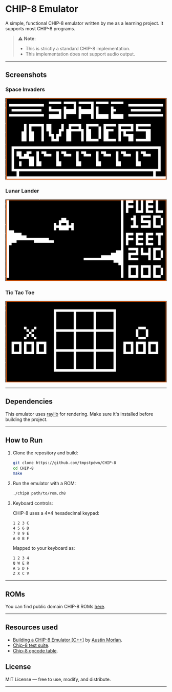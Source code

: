 # CHIP-8 Emulator

A simple, functional CHIP-8 emulator written by me as a learning project. It supports most CHIP-8 programs.

> ⚠️ **Note**:
> - This is strictly a standard CHIP-8 implementation.
> - This implementation does not support audio output.

---

## Screenshots

### Space Invaders
![Space Invaders](screenshots/space_invaders.png)

### Lunar Lander
![Lunar Lander](screenshots/lunar_lander.png)

### Tic Tac Toe
![Tic Tac Toe](screenshots/tic-tac-toe.png)

---

## Dependencies

This emulator uses [raylib](https://www.raylib.com/) for rendering. Make sure it's installed before building the project.

---

## How to Run

1. Clone the repository and build:

    ```bash
    git clone https://github.com/tmpstpdwn/CHIP-8
    cd CHIP-8
    make
    ```

2. Run the emulator with a ROM:

    ```bash
    ./chip8 path/to/rom.ch8
    ```

3. Keyboard controls:

    CHIP-8 uses a 4×4 hexadecimal keypad:

    ```
    1 2 3 C
    4 5 6 D
    7 8 9 E
    A 0 B F
    ```

    Mapped to your keyboard as:

    ```
    1 2 3 4
    Q W E R
    A S D F
    Z X C V
    ```

---

## ROMs

You can find public domain CHIP-8 ROMs [here](https://github.com/dmatlack/chip8/tree/master/roms).

---

## Resources used

- [Building a CHIP-8 Emulator [C++]](https://austinmorlan.com/posts/chip8_emulator/) by [Austin Morlan](https://austinmorlan.com/).
- [Chip-8 test suite](https://github.com/Timendus/chip8-test-suite/tree/main).
- [Chip-8 opcode table](https://chip8.gulrak.net/).

## License

MIT License — free to use, modify, and distribute.

---
